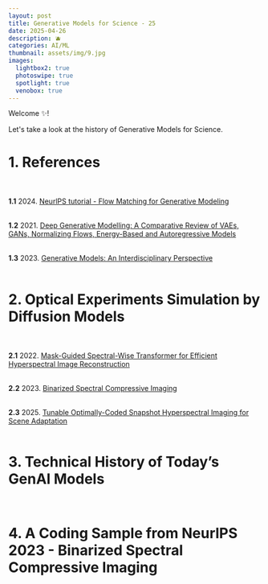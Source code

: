 ```yaml
---
layout: post
title: Generative Models for Science - 25
date: 2025-04-26
description: 🫐
categories: AI/ML
thumbnail: assets/img/9.jpg
images:
  lightbox2: true
  photoswipe: true
  spotlight: true
  venobox: true
---
```



Welcome ✨!

Let's take a look at the history of Generative Models for Science.


# 1. References<br><br>



**1.1** 2024. [NeurlPS tutorial - Flow Matching for Generative Modeling](https://neurips.cc/virtual/2024/tutorial/99531) <br><br>


**1.2**  2021. [Deep Generative Modelling: A Comparative Review of VAEs, GANs, Normalizing Flows, Energy-Based and Autoregressive Models](https://ieeexplore.ieee.org/abstract/document/9555209)<br><br>


**1.3**  2023. [Generative Models: An Interdisciplinary Perspective](https://www.annualreviews.org/content/journals/10.1146/annurev-statistics-033121-110134)<br><br>



# 2. Optical Experiments Simulation by Diffusion Models<br><br>

**2.1** 2022. [Mask-Guided Spectral-Wise Transformer for Efficient Hyperspectral Image Reconstruction](https://openaccess.thecvf.com/content/CVPR2022/html/Cai_Mask-Guided_Spectral-Wise_Transformer_for_Efficient_Hyperspectral_Image_Reconstruction_CVPR_2022_paper.html)<br><br>



**2.2** 2023. [Binarized Spectral Compressive Imaging](https://proceedings.neurips.cc/paper_files/paper/2023/hash/788e086c07b8d6fa6b279df56e512312-Abstract-Conference.html)<br><br>



**2.3** 2025. [Tunable Optimally-Coded Snapshot Hyperspectral Imaging for Scene Adaptation](https://onlinelibrary.wiley.com/doi/full/10.1002/lpor.202401921?casa_token=b1RPYQ5X85cAAAAA%3ArCeurTg2UnYi-G88T2esLaRmKlHEJdMUywn0UROqVcD1xfZ5jpQTUYlLrIVm97A2wojMePyxuO2fcLc)<br><br>



# 3. Technical History of Today’s GenAI Models<br><br>




# 4. A Coding Sample from NeurlPS 2023 - Binarized Spectral Compressive Imaging<br><br>









